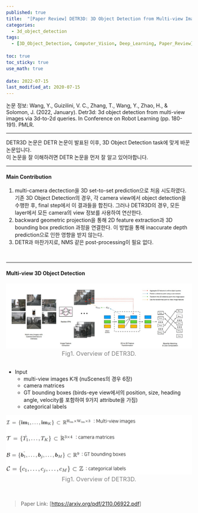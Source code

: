 ```yaml
---
published: true
title:  "[Paper Review] DETR3D: 3D Object Detection from Multi-view Images via 3D-to-2D Queries"
categories:
  - 3d_object_detection
tags:
  - [3D_Object_Detection, Computer_Vision, Deep_Learning, Paper_Review]

toc: true
toc_sticky: true
use_math: true
 
date: 2022-07-15
last_modified_at: 2020-07-15
---
```

논문 정보: Wang, Y., Guizilini, V. C., Zhang, T., Wang, Y., Zhao, H., & Solomon, J. (2022, January). Detr3d: 3d object detection from multi-view images via 3d-to-2d queries. In Conference on Robot Learning (pp. 180-191). PMLR.

---

DETR3D 논문은 DETR 논문이 발표된 이후, 3D Object Detection task에 맞게 바꾼 논문입니다.  
이 논문을 잘 이해하려면 DETR 논문을 먼저 잘 알고 있어야합니다.  

----
#### Main Contribution
1) multi-camera dectection을 3D set-to-set prediction으로 처음 시도하였다. 기존 3D Object Detection의 경우, 각 camera view에서 object detection을 수행한 후, final step에서 이 결과들을 합친다. 그러나 DETR3D의 경우, 모든 layer에서 모든 camera의 view 정보를 사용하여 연산한다.
2) backward geometric projection을 통해 2D feature extraction과 3D bounding box prediction 과정을 연결한다. 이 방법을 통해 inaccurate depth prediction으로 인한 영향을 받지 않는다.
3) DETR과 마찬가지로, NMS 같은 post-processing이 필요 없다. 

<br>

----

#### Multi-view 3D Object Detection

<center> <img src="../../assets/images/posts/3DOD/2022-07-15-DETR3D/3DOD_DETR3D_fig1.jpg" width="700" alt="{{ include.description }}">
  <figcaption style="text-align:center; font-size:16px; color:#808080"> Fig1. Overview of DETR3D.
  </figcaption>
  </center> 
<br>

- Input <br>
  - multi-view images K개 (nuScenes의 경우 6장)
  - camera matrices
  - GT bounding boxes (birds-eye view에서의 position, size, heading angle, velocity를 포함하여 9가지 attribute을 가짐)
  - categorical labels
<center> <img src="../../assets/images/posts/3DOD/2022-07-15-DETR3D/3DOD_DETR3D_fig6.jpg" width="700" alt="{{ include.description }}">
  <figcaption style="text-align:center; font-size:16px; color:#808080"> Fig1. Overview of DETR3D.
  </figcaption>
  </center> 
<br>



<br>

> Paper Link: [<https://arxiv.org/pdf/2110.06922.pdf>]

